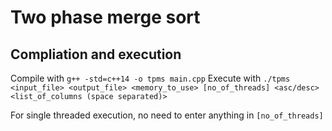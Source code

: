# Two phase merge sort

## Compliation and execution

Compile with `g++ -std=c++14 -o tpms main.cpp`
Execute with `./tpms <input_file> <output_file> <memory_to_use> [no_of_threads] <asc/desc> <list_of_columns (space separated)>`

For single threaded execution, no need to enter anything in `[no_of_threads]`
